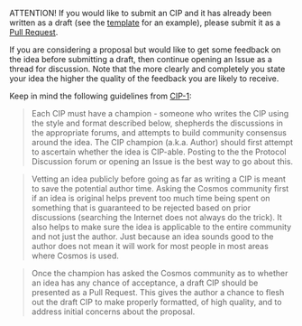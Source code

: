 
ATTENTION! If you would like to submit an CIP and it has already been written as a draft (see the [template](https://github.com/cosmos/CIPs/blob/main/cip-template.md) for an example), please submit it as a [Pull Request](https://github.com/cosmos/CIPs/pulls).

If you are considering a proposal but would like to get some feedback on the idea before submitting a draft, then continue opening an Issue as a thread for discussion.  Note that the more clearly and completely you state your idea the higher the quality of the feedback you are likely to receive.

Keep in mind the following guidelines from [CIP-1](./cip-1.md):

> Each CIP must have a champion - someone who writes the CIP using the style and format described below, shepherds the discussions in the appropriate forums, and attempts to build community consensus around the idea. The CIP champion (a.k.a. Author) should first attempt to ascertain whether the idea is CIP-able. Posting to the the Protocol Discussion forum or opening an Issue is the best way to go about this.

> Vetting an idea publicly before going as far as writing a CIP is meant to save the potential author time. Asking the Cosmos community first if an idea is original helps prevent too much time being spent on something that is guaranteed to be rejected based on prior discussions (searching the Internet does not always do the trick). It also helps to make sure the idea is applicable to the entire community and not just the author. Just because an idea sounds good to the author does not mean it will work for most people in most areas where Cosmos is used.

> Once the champion has asked the Cosmos community as to whether an idea has any chance of acceptance, a draft CIP should be presented as a Pull Request. This gives the author a chance to flesh out the draft CIP to make properly formatted, of high quality, and to address initial concerns about the proposal.
